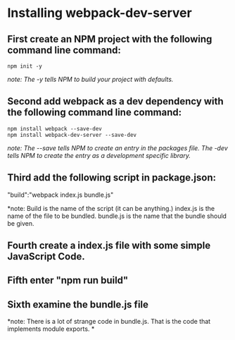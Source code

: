 # Installing webpack-dev-server

## First create an NPM project with the following command line command:

    npm init -y

*note: The -y tells NPM to build your project with defaults.*

## Second add webpack as a dev dependency with the following command line command:

    npm install webpack --save-dev
    npm install webpack-dev-server --save-dev

*note: The --save tells NPM to create an entry in the packages file.  The -dev tells NPM to create the entry as a development specific library.*

## Third add the following script in package.json:

"build":"webpack index.js bundle.js"

*note: Build is the name of the script (it can be anything.)  index.js is the name of the file to be bundled.  bundle.js is the name that the bundle should be given.

## Fourth create a index.js file with some simple JavaScript Code.

## Fifth enter "npm run build"

## Sixth examine the bundle.js file

*note: There is a lot of strange code in bundle.js.  That is the code that implements module exports. *
